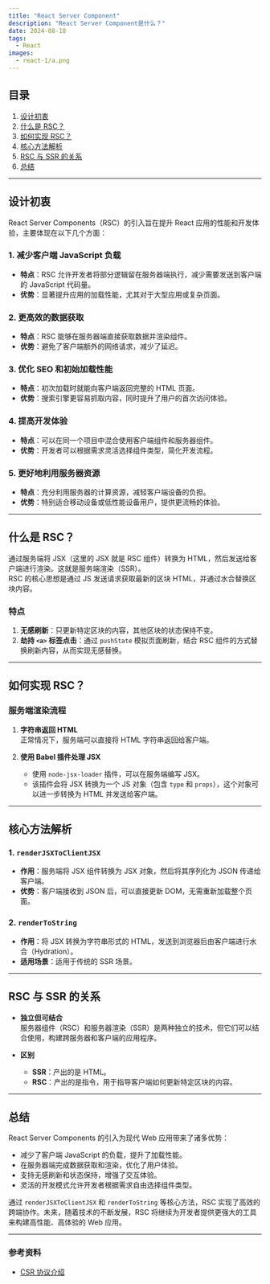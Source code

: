 ```yaml
---
title: "React Server Component"
description: "React Server Component是什么？"
date: 2024-08-18
tags:
  - React
images:
  - react-1/a.png
---
```


## 目录

1. [设计初衷](#设计初衷)
2. [什么是 RSC？](#什么是-rsc)
3. [如何实现 RSC？](#如何实现-rsc)
4. [核心方法解析](#核心方法解析)
5. [RSC 与 SSR 的关系](#rsc-与-ssr-的关系)
6. [总结](#总结)

---

## 设计初衷

React Server Components（RSC）的引入旨在提升 React 应用的性能和开发体验，主要体现在以下几个方面：

### 1. 减少客户端 JavaScript 负载
- **特点**：RSC 允许开发者将部分逻辑留在服务器端执行，减少需要发送到客户端的 JavaScript 代码量。
- **优势**：显著提升应用的加载性能，尤其对于大型应用或复杂页面。

### 2. 更高效的数据获取
- **特点**：RSC 能够在服务器端直接获取数据并渲染组件。
- **优势**：避免了客户端额外的网络请求，减少了延迟。

### 3. 优化 SEO 和初始加载性能
- **特点**：初次加载时就能向客户端返回完整的 HTML 页面。
- **优势**：搜索引擎更容易抓取内容，同时提升了用户的首次访问体验。

### 4. 提高开发体验
- **特点**：可以在同一个项目中混合使用客户端组件和服务器组件。
- **优势**：开发者可以根据需求灵活选择组件类型，简化开发流程。

### 5. 更好地利用服务器资源
- **特点**：充分利用服务器的计算资源，减轻客户端设备的负担。
- **优势**：特别适合移动设备或低性能设备用户，提供更流畅的体验。

---

## 什么是 RSC？

通过服务端将 JSX（这里的 JSX 就是 RSC 组件）转换为 HTML，然后发送给客户端进行渲染。这就是服务端渲染（SSR）。  
RSC 的核心思想是通过 JS 发送请求获取最新的区块 HTML，并通过水合替换区块内容。

### 特点
1. **无感刷新**：只更新特定区块的内容，其他区块的状态保持不变。
2. **劫持 `<a>` 标签点击**：通过 `pushState` 模拟页面刷新，结合 RSC 组件的方式替换刷新内容，从而实现无感替换。

---

## 如何实现 RSC？

### 服务端渲染流程
1. **字符串返回 HTML**  
   正常情况下，服务端可以直接将 HTML 字符串返回给客户端。
   
2. **使用 Babel 插件处理 JSX**  
   - 使用 `node-jsx-loader` 插件，可以在服务端编写 JSX。
   - 该插件会将 JSX 转换为一个 JS 对象（包含 `type` 和 `props`），这个对象可以进一步转换为 HTML 并发送给客户端。

---

## 核心方法解析

### 1. `renderJSXToClientJSX`
- **作用**：服务端将 JSX 组件转换为 JSX 对象，然后将其序列化为 JSON 传递给客户端。
- **优势**：客户端接收到 JSON 后，可以直接更新 DOM，无需重新加载整个页面。

### 2. `renderToString`
- **作用**：将 JSX 转换为字符串形式的 HTML，发送到浏览器后由客户端进行水合（Hydration）。
- **适用场景**：适用于传统的 SSR 场景。

---

## RSC 与 SSR 的关系

- **独立但可结合**  
  服务器组件（RSC）和服务器渲染（SSR）是两种独立的技术，但它们可以结合使用，构建跨服务器和客户端的应用程序。
  
- **区别**  
  - **SSR**：产出的是 HTML。
  - **RSC**：产出的是指令，用于指导客户端如何更新特定区块的内容。

---

## 总结

React Server Components 的引入为现代 Web 应用带来了诸多优势：
- 减少了客户端 JavaScript 的负载，提升了加载性能。
- 在服务器端完成数据获取和渲染，优化了用户体验。
- 支持无感刷新和状态保持，增强了交互体验。
- 灵活的开发模式允许开发者根据需求自由选择组件类型。

通过 `renderJSXToClientJSX` 和 `renderToString` 等核心方法，RSC 实现了高效的跨端协作。未来，随着技术的不断发展，RSC 将继续为开发者提供更强大的工具来构建高性能、高体验的 Web 应用。

---

### 参考资料
- [CSR 协议介绍](https://juejin.cn/post/7244452476190752829)